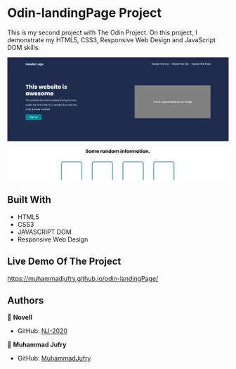 # Odin-landingPage Project

This is my second project with The Odin Project. On this project, I demonstrate my HTML5, CSS3, Responsive Web Design and JavaScript DOM skills.

![screenshot](screenshot.png)

## Built With

- HTML5
- CSS3
- JAVASCRIPT DOM
- Responsive Web Design

## Live Demo Of The Project

https://muhammadjufry.github.io/odin-landingPage/

## Authors

👤 **Novell**

- GitHub: [NJ-2020](https://github.com/NJ-2020)

👤 **Muhammad Jufry**

- GitHub: [MuhammadJufry](https://github.com/MuhammadJufry)
